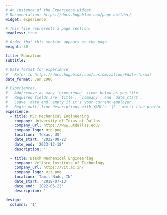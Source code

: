 ```yaml
---
# An instance of the Experience widget.
# Documentation: https://docs.hugoblox.com/page-builder/
widget: experience

# This file represents a page section.
headless: true

# Order that this section appears on the page.
weight: 30

title: Education
subtitle:

# Date format for experience
#   Refer to https://docs.hugoblox.com/customization/#date-format
date_format: Jan 2006

# Experiences.
#   Add/remove as many `experience` items below as you like.
#   Required fields are `title`, `company`, and `date_start`.
#   Leave `date_end` empty if it's your current employer.
#   Begin multi-line descriptions with YAML's `|2-` multi-line prefix.
experience:
  - title: MSc Mechanical Engineering
    company: University of Texas at Dallas
    company_url: https://www.utdallas.edu/
    company_logo: utd.png
    location: 'Texas, US'
    date_start: '2022-08-22'
    date_end: '2023-12-18'
    description: ''

  - title: BTech Mechanical Engineering
    company: Vellore Institute of Technology
    company_url: https://vit.ac.in/
    company_logo: vit.png
    location: 'Tamil Nadu, IN'
    date_start: '2018-07-13'
    date_end: '2022-05-22'
    description: ''

design:
  columns: '1'
---
```

